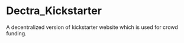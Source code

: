 # Dectra_Kickstarter
A  decentralized version of kickstarter website which is used for crowd funding.

